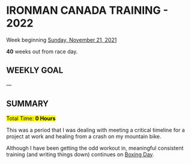 # IRONMAN CANADA TRAINING - 2022
Week beginning [Sunday, November 21, 2021](javascript:flick('sun');)

**40** weeks out from race day.

## WEEKLY GOAL
&mdash;

## SUMMARY
<mark> Total Time: **0 Hours** </mark>

This was a period that I was dealing with meeting a critical 
timeline for a project at work and healing from a crash on my 
mountain bike.

Although I have been getting the odd workout in, meaningful 
consistent training (and writing things down) continues on 
[Boxing Day](ironman2022-35weeksout).
